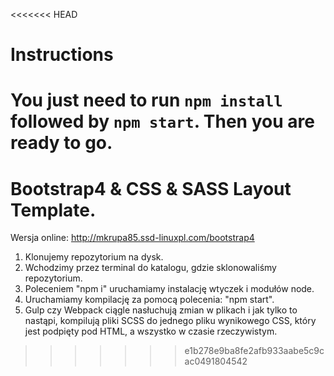 <<<<<<< HEAD
# Instructions

You just need to run `npm install` followed by `npm start`. Then you are ready to go.
=======
# Bootstrap4 & CSS & SASS Layout Template.

Wersja online: http://mkrupa85.ssd-linuxpl.com/bootstrap4 

1. Klonujemy repozytorium na dysk.
2. Wchodzimy przez terminal do katalogu, gdzie sklonowaliśmy repozytorium.
3. Poleceniem "npm i" uruchamiamy instalację wtyczek i modułów node.
4. Uruchamiamy kompilację za pomocą polecenia: "npm start".
5. Gulp czy Webpack ciągle nasłuchują zmian w plikach i jak tylko to nastąpi, 
   kompilują pliki SCSS do jednego pliku wynikowego CSS, który jest podpięty pod HTML, 
   a wszystko w czasie rzeczywistym.
>>>>>>> e1b278e9ba8fe2afb933aabe5c9cac0491804542
